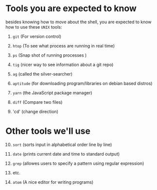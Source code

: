 # Tools you are expected to know


besides knowing how to move about the shell, you are expected to know
how to use these `UNIX` tools:

1. `git` (For version control)
2. `htop` (To see what process are running in real time)
3. `ps` (Snap shot of running processes )
4. `tig` (nicer way to see information about a git repo)
5. `ag` (called the silver-searcher)
6. `aptitude` (for downloading program/libraries on debian based
   distros)
7. `yarn` (the JavaScript package manager)
8. `diff` (Compare two files)

9. 'cd' (change direction)
# Other tools we'll use
10. `sort` (sorts input in alphabetical order line by line)
11. `date` (prints current date and time to standard output)
12. `grep` (allowes users to specify a pattern using regular expression)
13.  etc.

1. `atom` (A nice editor for writing programs)
